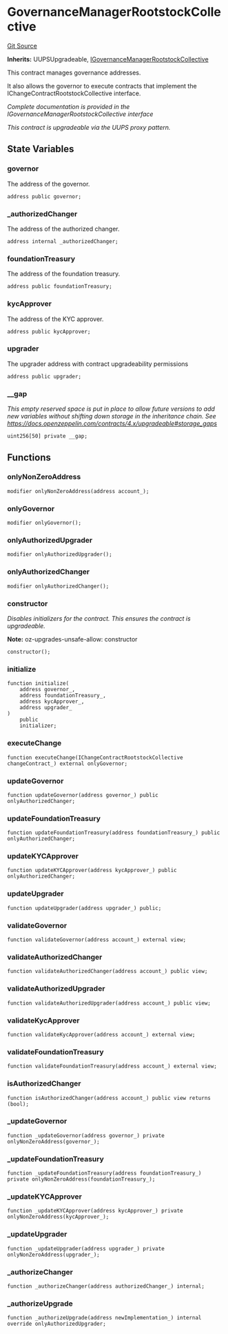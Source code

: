 # GovernanceManagerRootstockCollective
[Git Source](https://github.com/RootstockCollective/collective-rewards-sc/blob/d3eba7c5de1f4bd94fc8d9063bc035b452fb6c5d/src/governance/GovernanceManagerRootstockCollective.sol)

**Inherits:**
UUPSUpgradeable, [IGovernanceManagerRootstockCollective](/src/interfaces/IGovernanceManagerRootstockCollective.sol/interface.IGovernanceManagerRootstockCollective.md)

This contract manages governance addresses.

It also allows the governor to execute contracts that implement the IChangeContractRootstockCollective
interface.

*Complete documentation is provided in the IGovernanceManagerRootstockCollective interface*

*This contract is upgradeable via the UUPS proxy pattern.*


## State Variables
### governor
The address of the governor.


```solidity
address public governor;
```


### _authorizedChanger
The address of the authorized changer.


```solidity
address internal _authorizedChanger;
```


### foundationTreasury
The address of the foundation treasury.


```solidity
address public foundationTreasury;
```


### kycApprover
The address of the KYC approver.


```solidity
address public kycApprover;
```


### upgrader
The upgrader address with contract upgradeability permissions


```solidity
address public upgrader;
```


### __gap
*This empty reserved space is put in place to allow future versions to add new
variables without shifting down storage in the inheritance chain.
See https://docs.openzeppelin.com/contracts/4.x/upgradeable#storage_gaps*


```solidity
uint256[50] private __gap;
```


## Functions
### onlyNonZeroAddress


```solidity
modifier onlyNonZeroAddress(address account_);
```

### onlyGovernor


```solidity
modifier onlyGovernor();
```

### onlyAuthorizedUpgrader


```solidity
modifier onlyAuthorizedUpgrader();
```

### onlyAuthorizedChanger


```solidity
modifier onlyAuthorizedChanger();
```

### constructor

*Disables initializers for the contract. This ensures the contract is upgradeable.*

**Note:**
oz-upgrades-unsafe-allow: constructor


```solidity
constructor();
```

### initialize


```solidity
function initialize(
    address governor_,
    address foundationTreasury_,
    address kycApprover_,
    address upgrader_
)
    public
    initializer;
```

### executeChange


```solidity
function executeChange(IChangeContractRootstockCollective changeContract_) external onlyGovernor;
```

### updateGovernor


```solidity
function updateGovernor(address governor_) public onlyAuthorizedChanger;
```

### updateFoundationTreasury


```solidity
function updateFoundationTreasury(address foundationTreasury_) public onlyAuthorizedChanger;
```

### updateKYCApprover


```solidity
function updateKYCApprover(address kycApprover_) public onlyAuthorizedChanger;
```

### updateUpgrader


```solidity
function updateUpgrader(address upgrader_) public;
```

### validateGovernor


```solidity
function validateGovernor(address account_) external view;
```

### validateAuthorizedChanger


```solidity
function validateAuthorizedChanger(address account_) public view;
```

### validateAuthorizedUpgrader


```solidity
function validateAuthorizedUpgrader(address account_) public view;
```

### validateKycApprover


```solidity
function validateKycApprover(address account_) external view;
```

### validateFoundationTreasury


```solidity
function validateFoundationTreasury(address account_) external view;
```

### isAuthorizedChanger


```solidity
function isAuthorizedChanger(address account_) public view returns (bool);
```

### _updateGovernor


```solidity
function _updateGovernor(address governor_) private onlyNonZeroAddress(governor_);
```

### _updateFoundationTreasury


```solidity
function _updateFoundationTreasury(address foundationTreasury_) private onlyNonZeroAddress(foundationTreasury_);
```

### _updateKYCApprover


```solidity
function _updateKYCApprover(address kycApprover_) private onlyNonZeroAddress(kycApprover_);
```

### _updateUpgrader


```solidity
function _updateUpgrader(address upgrader_) private onlyNonZeroAddress(upgrader_);
```

### _authorizeChanger


```solidity
function _authorizeChanger(address authorizedChanger_) internal;
```

### _authorizeUpgrade


```solidity
function _authorizeUpgrade(address newImplementation_) internal override onlyAuthorizedUpgrader;
```

